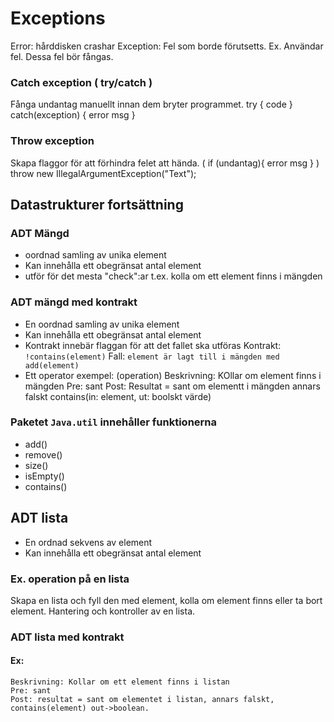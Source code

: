 # Exceptions

Error: hårddisken crashar
Exception: Fel som borde förutsetts. Ex. Användar fel. Dessa fel bör fångas.

### Catch exception ( try/catch )
Fånga undantag manuellt innan dem bryter programmet.
    try {
        code
    } catch(exception) {
        error msg
    }

### Throw exception
Skapa flaggor för att förhindra felet att hända. ( if (undantag){ error msg } )
    throw new IllegalArgumentException("Text");

## Datastrukturer fortsättning

### ADT Mängd
* oordnad samling av unika element
* Kan innehålla ett obegränsat antal element
* utför för det mesta "check":ar t.ex. kolla om ett element finns i mängden

### ADT mängd med kontrakt
* En oordnad samling av unika element
* Kan innehålla ett obegränsat antal element
* Kontrakt innebär flaggan för att det fallet ska utföras
    Kontrakt: `!contains(element)`
    Fall: `element är lagt till i mängden med add(element)`
* Ett operator exempel: (operation)
    Beskrivning: KOllar om element finns i mängden
    Pre: sant
    Post: Resultat = sant om elementt i mängden annars falskt contains(in: element, ut: boolskt värde)

### Paketet `Java.util` innehåller funktionerna
* add()
* remove()
* size()
* isEmpty()
* contains()

## ADT lista
* En ordnad sekvens av element
* Kan innehålla ett obegränsat antal element

### Ex. operation på en lista
Skapa en lista och fyll den med element, kolla om element finns eller ta bort element. Hantering och kontroller av en lista.

### ADT lista med kontrakt
#### Ex:
    Beskrivning: Kollar om ett element finns i listan
    Pre: sant
    Post: resultat = sant om elementet i listan, annars falskt, contains(element) out->boolean.
